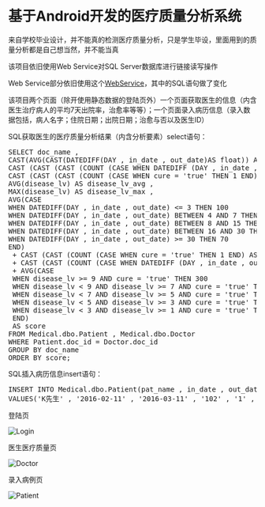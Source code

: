 # 基于Android开发的医疗质量分析系统
来自学校毕业设计，并不能真的检测医疗质量分析，只是学生毕设，里面用到的质量分析都是自己想当然，并不能当真

该项目依旧使用Web Service对SQL Server数据库进行链接读写操作

Web Service部分依旧使用这个<a href = "https://github.com/MrKins/WebService-Conect-SQLServer">WebService</a>，其中的SQL语句做了变化

该项目两个页面（除开使用静态数据的登陆页外）一个页面获取医生的信息（内含医生治疗病人的平均7天出院率，治愈率等等）；一个页面录入病历信息（录入数据包括，病人名字；住院日期；出院日期；治愈与否以及医生ID）

SQL获取医生的医疗质量分析结果（内含分析要素）select语句：
<pre>SELECT doc_name , 
CAST(AVG(CAST(DATEDIFF(DAY , in_date , out_date)AS float)) AS DECIMAL(10,1)) AS date_dif_avg , 
CAST (CAST (CAST (COUNT (CASE WHEN DATEDIFF (DAY , in_date , out_date) <= 7 THEN 1 END) AS float) / CAST (COUNT (DATEDIFF (DAY , in_date , out_date) ) AS float) * 100 AS int) AS varchar) + '%' AS day7_persent , 
CAST (CAST (CAST (COUNT (CASE WHEN cure = 'true' THEN 1 END) AS float) / CAST (COUNT(cure) AS float) * 100 AS int) AS varchar) + '%' AS cure_persent  , 
AVG(disease_lv) AS disease_lv_avg , 
MAX(disease_lv) AS disease_lv_max , 
AVG(CASE 
WHEN DATEDIFF(DAY , in_date , out_date) <= 3 THEN 100 
WHEN DATEDIFF(DAY , in_date , out_date) BETWEEN 4 AND 7 THEN 90 
WHEN DATEDIFF(DAY , in_date , out_date) BETWEEN 8 AND 15 THEN 85 
WHEN DATEDIFF(DAY , in_date , out_date) BETWEEN 16 AND 30 THEN 80 
WHEN DATEDIFF(DAY , in_date , out_date) >= 30 THEN 70 
END)
 + CAST (CAST (COUNT (CASE WHEN cure = 'true' THEN 1 END) AS float) / CAST (COUNT(cure) AS float) * 100 AS int)
 + CAST (CAST (COUNT (CASE WHEN DATEDIFF (DAY , in_date , out_date) <= 7 THEN 1 END) AS float) / CAST (COUNT (DATEDIFF (DAY , in_date , out_date) ) AS float) * 100 AS int) 
 + AVG(CASE 
 WHEN disease_lv >= 9 AND cure = 'true' THEN 300 
 WHEN disease_lv < 9 AND disease_lv >= 7 AND cure = 'true' THEN 250
 WHEN disease_lv < 7 AND disease_lv >= 5 AND cure = 'true' THEN 150
 WHEN disease_lv < 5 AND disease_lv >= 3 AND cure = 'true' THEN 100
 WHEN disease_lv < 3 AND disease_lv >= 1 AND cure = 'true' THEN 80
 END)
 AS score 
FROM Medical.dbo.Patient , Medical.dbo.Doctor 
WHERE Patient.doc_id = Doctor.doc_id 
GROUP BY doc_name 
ORDER BY score;</pre>

SQL插入病历信息insert语句：

<pre>INSERT INTO Medical.dbo.Patient(pat_name , in_date , out_date , doc_id , cure , disease_lv) 
VALUES('K先生' , '2016-02-11' , '2016-03-11' , '102' , '1' , '10');</pre>


登陆页

![Login](https://raw.githubusercontent.com/MrKins/AndroidMedicalQualityProject/master/Image/Login.png)

医生医疗质量页

![Doctor](https://raw.githubusercontent.com/MrKins/AndroidMedicalQualityProject/master/Image/Doctor.png)

录入病例页

![Patient](https://raw.githubusercontent.com/MrKins/AndroidMedicalQualityProject/master/Image/Patient.png)
